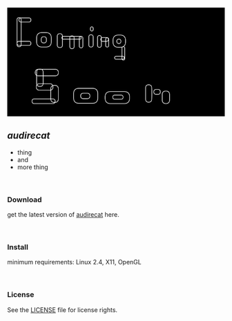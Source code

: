 ![audirecat](https://github.com/audirecat/audirecat/blob/master/screenshot.png)

## *audirecat*
- thing
- and
- more thing
<br><br><br>

### Download

get the latest version of [audirecat](https://github.com/audirecat/audirecat/releases/download/v0.0.1-test/test_do_not_use.tar.gz) here.
<br><br><br>

### Install
minimum requirements: Linux 2.4, X11, OpenGL
<br><br><br>

### License
See the [LICENSE](https://github.com/audirecat/audirecat/blob/master/LICENSE.txt) file for license rights.
<br><br><br>

